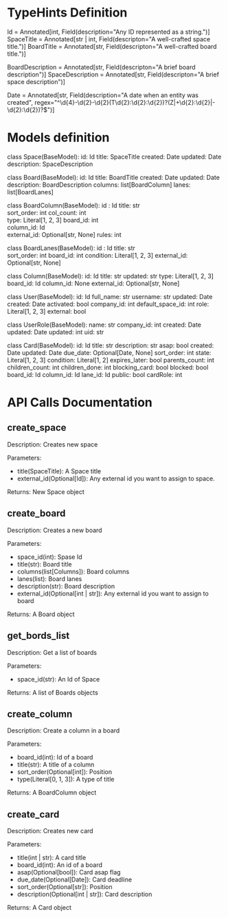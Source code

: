 # TypeHints Definition
Id = Annotated[int, Field(description="Any ID represented as a string.")]
SpaceTitle = Annotated[str | int, Field(descripton="A well-crafted space title.")]
BoardTitle = Annotated[str, Field(descripton="A well-crafted board title.")]

BoardDescription = Annotated[str, Field(descripton="A brief board description")]
SpaceDescription = Annotated[str, Field(descripton="A brief space description")]

Date = Annotated[str, Field(description="A date when an entity was created", regex="^\d{4}-\d{2}-\d{2}(T\d{2}:\d{2}:\d{2})?(Z|\+\d{2}:\d{2}|-\d{2}:\d{2})?$")]

  
# Models definition

class Space(BaseModel):
    id: Id
    title: SpaceTitle
    created: Date
    updated: Date
    description: SpaceDescription

class Board(BaseModel):
    id: Id
    title: BoardTitle
    created: Date
    updated: Date
    description: BoardDescription
    columns: list[BoardColumn]
    lanes: list[BoardLanes]

class BoardColumn(BaseModel):
    id : Id	
    title: str	
    sort_order: int
    col_count: int	
    type: Literal[1, 2, 3]
    board_id: int	 
    column_id: Id	
    external_id: Optional[str, None]
    rules: int


class BoardLanes(BaseModel):
    id : Id	
    title: str	
    sort_order: int
    board_id: int
    condition: Literal[1, 2, 3]
    external_id: Optional[str, None]

class Column(BaseModel):
    id: Id
    title: str
    updated: str
    type: Literal[1, 2, 3]
    board_id: Id
    column_id: None
    external_id: Optional[str, None]


class User(BaseModel):
    id: Id
    full_name: str
    username: str
    updated: Date
    created: Date
    activated: bool
    company_id: int
    default_space_id: int
    role: Literal[1, 2, 3]
    external: bool


class UserRole(BaseModel):
    name: str
    company_id: int
    created: Date
    updated: Date
    updated: int
    uid: str


class Card(BaseModel):
    id: Id
    title: str
    description: str
    asap: bool
    created: Date
    updated: Date
    due_date: Optional[Date, None]
    sort_order: int
    state: Literal[1, 2, 3]
    condition: Literal[1, 2]
    expires_later: bool
    parents_count: int
    children_count: int
    children_done: int
    blocking_card: bool
    blocked: bool
    board_id: Id
    column_id: Id
    lane_id: Id
    public: bool
    cardRole: int

# API Calls Documentation

## create_space
Description: 
Creates new space 

Parameters:

- title(SpaceTitle): A Space title
- external_id(Optional[Id]): Any external id you want to assign to space.

Returns:
New Space object


## create_board
Description:
Creates a new board

Parameters: 

- space_id(int): Spase Id
- title(str): Board title
- columns(list[Columns]): Board columns
- lanes(list): Board lanes
- description(str): Board description
- external_id(Optional[int | str]): Any external id you want to assign to board

Returns: 
A Board object


## get_bords_list
Description:
Get a list of boards


Parameters:
- space_id(str): An Id of Space

Returns:
A list of Boards objects

## create_column
Description:
Create a column in a board

Parameters:
- board_id(int): Id of a board
- title(str): A title of a column
- sort_order(Optional[int]): Position
- type(Literal[0, 1, 3]): A type of title

Returns:
A BoardColumn object

## create_card

Description: 
Creates new card

Parameters:
- title(int | str): A card title
- board_id(int): An id of a board
- asap(Optional[bool]): Card asap flag
- due_date(Optional[Date]): Card deadline 
- sort_order(Optional[str]): Position
- description(Optional[int | str]): Card description

Returns:
A Card object


